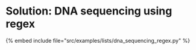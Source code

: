 # Solution: DNA sequencing using regex


{% embed include file="src/examples/lists/dna_sequencing_regex.py" %}
